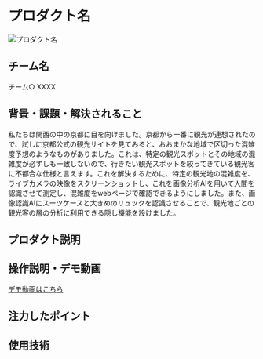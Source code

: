# プロダクト名 
<!-- プロダクト名に変更してください -->

![プロダクト名](https://kc3.me/cms/wp-content/uploads/2023/11/2b1b6d9083182c0ce0aeb60000b4d7a7.png)
<!-- プロダクト名・イメージ画像を差し変えてください -->


## チーム名
チーム○ XXXX
<!-- チームIDとチーム名を入力してください -->


## 背景・課題・解決されること
私たちは関西の中の京都に目を向けました。京都から一番に観光が連想されたので、試しに京都公式の観光サイトを見てみると、おおまかな地域で区切った混雑度予想のようなものがありました。これは、特定の観光スポットとその地域の混雑度が必ずしも一致しないので、行きたい観光スポットを絞ってきている観光客に不都合な仕様と言えます。これを解決するために、特定の観光地の混雑度を、ライブカメラの映像をスクリーンショットし、これを画像分析AIを用いて人間を認識させて測定し、混雑度をwebページで確認できるようにしました。また、画像認識AIにスーツケースと大きめのリュックを認識させることで、観光地ごとの観光客の層の分析に利用できる隠し機能を設けました。

## プロダクト説明

<!-- 開発したプロダクトの説明を入力してください -->


## 操作説明・デモ動画
[デモ動画はこちら](https://www.youtube.com/watch?v=_FAA15ARmas)
<!-- 開発したプロダクトの操作説明について入力してください。また、操作説明デモ動画があれば、埋め込みやリンクを記載してください -->


## 注力したポイント

<!-- 開発したプロダクトの中で、特に注力して作成した箇所・ポイントについて入力してください -->


## 使用技術

<!-- 使用技術を入力してください -->


<!--
markdownの記法はこちらを参照してください！
https://docs.github.com/ja/get-started/writing-on-github/getting-started-with-writing-and-formatting-on-github/basic-writing-and-formatting-syntax
-->
